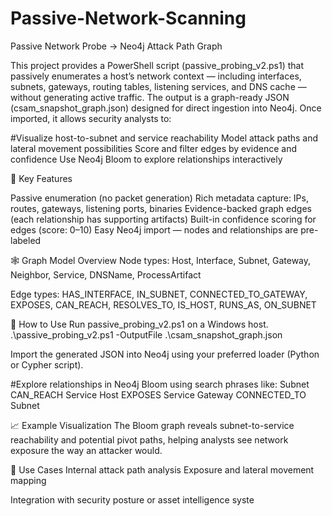 # Passive-Network-Scanning
Passive Network Probe → Neo4j Attack Path Graph

This project provides a PowerShell script (passive_probing_v2.ps1) that passively enumerates a host’s network context — including interfaces, subnets, gateways, routing tables, listening services, and DNS cache — without generating active traffic.
The output is a graph-ready JSON (csam_snapshot_graph.json) designed for direct ingestion into Neo4j.
Once imported, it allows security analysts to:

#Visualize host-to-subnet and service reachability
Model attack paths and lateral movement possibilities
Score and filter edges by evidence and confidence
Use Neo4j Bloom to explore relationships interactively

🧩 Key Features

Passive enumeration (no packet generation)
Rich metadata capture: IPs, routes, gateways, listening ports, binaries
Evidence-backed graph edges (each relationship has supporting artifacts)
Built-in confidence scoring for edges (score: 0–10)
Easy Neo4j import — nodes and relationships are pre-labeled

🕸️ Graph Model Overview
Node types:
Host, Interface, Subnet, Gateway, Neighbor, Service, DNSName, ProcessArtifact

Edge types:
HAS_INTERFACE, IN_SUBNET, CONNECTED_TO_GATEWAY, EXPOSES, CAN_REACH,
RESOLVES_TO, IS_HOST, RUNS_AS, ON_SUBNET

🚀 How to Use
Run passive_probing_v2.ps1 on a Windows host.
.\passive_probing_v2.ps1 -OutputFile .\csam_snapshot_graph.json

Import the generated JSON into Neo4j using your preferred loader (Python or Cypher script).

#Explore relationships in Neo4j Bloom using search phrases like:
Subnet CAN_REACH Service
Host EXPOSES Service
Gateway CONNECTED_TO Subnet


📈 Example Visualization
The Bloom graph reveals subnet-to-service reachability and potential pivot paths, helping analysts see network exposure the way an attacker would.

🧠 Use Cases
Internal attack path analysis
Exposure and lateral movement mapping

Integration with security posture or asset intelligence syste
